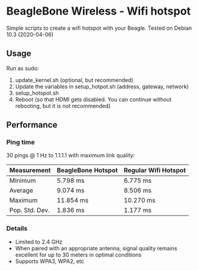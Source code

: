 # BeagleBone Wireless - Wifi hotspot

Simple scripts to create a wifi hotspot with your Beagle. Tested on Debian 10.3 (2020-04-06)

## Usage

Run as sudo:
1. update_kernel.sh (optional, but recommended)
2. Update the variables in setup_hotpot.sh (address, gateway, network)
3. setup_hotspot.sh
4. Reboot (so that HDMI gets disabled. You can continue without rebooting, but it is not recommended)

## Performance

### Ping time
30 pings @ 1 Hz to 1.1.1.1 with maximum link quality:

| Measurement    | BeagleBone Hotspot | Regular Wifi Hotspot |
|----------------|--------------------|----------------------|
| Minimum        | 5.798 ms           | 6.775 ms             |
| Average        | 9.074 ms           | 8.506 ms             |
| Maximum        | 11.854 ms          | 10.270 ms            |
| Pop. Std. Dev. | 1.836 ms           | 1.177 ms             |

### Details
- Limited to 2.4 GHz
- When paired with an appropriate antenna, signal quality remains excellent for up to 30 meters in optimal conditions
- Supports WPA3, WPA2, etc
